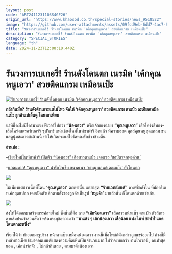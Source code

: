 ```yaml
---
layout: post
code: "ART2411231103S4GF26"
origin_url: "https://www.khaosod.co.th/special-stories/news_9518522"
image: "https://github.com/user-attachments/assets/09fcd9eb-6dd7-4ac7-8b54-7da9a862e794"
title: "รันวงการเบเกอรี่! ร้านดังโดนตก เนรมิต 'เค้กคุณหนูเอวา' สวยติดแกรม เหมือนเป๊ะ"
description: "รันวงการเบเกอรี่! ร้านดังโดนตก เนรมิต 'เค้กคุณหนูเอวา' สวยติดแกรม เหมือนเป๊ะ"
category: "SPECIAL_STORIES"
language: "th"
date: 2024-11-23T12:00:10.440Z
---
```


# รันวงการเบเกอรี่! ร้านดังโดนตก เนรมิต 'เค้กคุณหนูเอวา' สวยติดแกรม เหมือนเป๊ะ

[![รันวงการเบเกอรี่! ร้านดังโดนตก เนรมิต 'เค้กคุณหนูเอวา' สวยติดแกรม เหมือนเป๊ะ](https://www.khaosod.co.th/wpapp/uploads/2024/11/tiger231167-3.jpg "รันวงการเบเกอรี่! ร้านดังโดนตก เนรมิต 'เค้กคุณหนูเอวา' สวยติดแกรม เหมือนเป๊ะ")](https://www.khaosod.co.th/wpapp/uploads/2024/11/tiger231167-3.jpg)

**กล้ากินมั้ย? ร้านดังต้านกระแสไม่ไหว จัดให้ ‘เค้กคุณหนูเอวา’ สวยติดแกรม ตาแป๋ว ละเอียดเหมือนเป๊ะ ลูกค้าแห่เอ็นดู โดนตกเพียบ**

นาทีนี้คงไม่มีใครมาแรง ฟีเวอร์ไปกว่า **“น้องเอวา”** หรือเจ้าของฉายา **“คุณหนูเอวา”** เสือโคร่งสีทอง-เสือโคร่งสตรอว์เบอร์รี ซุป’ตาร์ แห่งเชียงใหม่ไนท์ซาฟารี อีกแล้ว ที่ความฮอต ลุกส์คุณหนูสุดแกลม ขนแลดูนุ่มสะอาดสะอ้านนี้ ทำให้เกิดกระแสไวรัลหลงรักช่วงข้ามคืน

**อ่านต่อ :**

–[เชียงใหม่ไนท์ซาฟารี เปิดตัว “น้องเอวา” เสือสาวตาแป๋ว เจอแซว ‘ขอบัตรจกพุงด่วน’](https://www.khaosod.co.th/special-stories/news_9513306)

–[แกลมมาก! “คุณหนูเอวา” น่ารักใจเจ็บ ขนาดเพจ ‘ขาหมู แอนด์เดอะแก๊ง’ ยังโดนตก](https://www.khaosod.co.th/special-stories/news_9515635)

[![](https://www.khaosod.co.th/wpapp/uploads/2024/11/tiger231167-5.jpg)](https://www.khaosod.co.th/wpapp/uploads/2024/11/tiger231167-5.jpg)

ไม่เพียงแต่ชาวเน็ตที่โดน **‘คุณหนูเอวา’** ตกเท่านั้น แต่ล่าสุด **“ร้านเวทย์มนต์”** คาเฟ่ชื่อดังใน ที่มักครีเอทเค้กสุดแปลก เคยเปิดตัวเค้กตามสั่งของลูกค้าเป็นรูป **‘หมูเด้ง’** มาแล้วนั้น ก็โดนตกด้วยเช่นกัน

[![](https://www.khaosod.co.th/wpapp/uploads/2024/11/tiger231167-4.jpg)](https://www.khaosod.co.th/wpapp/uploads/2024/11/tiger231167-4.jpg)

ส่งให้ได้ออกมาสร้างสรรค์ลายใหม่ ซึ่งนั่นก็คือ ลาย **“เค้กน้องเอวา”** เสือสาวหน้าแบ๊ว ตาแป๋ว ตัวสีขาวลายส้มประจำสวนสัตว์ พร้อมระบุข้อความว่า **“มาแล้ว ๆ เค้กน้องเอวา เสือน้อย แห่ง ไนท์ ซาฟารี แอดโดนตกละหนึ่ง”**

เรียกได้ว่า ทำออกมารูปร่าง หน้าตาแบ๊วเหมือนน้องเอวา งานนี้เมื่อโพสต์ดังกล่าวถูกแชร์ออกไป ต่างก็มีเหล่าชาวเน็ตเข้ามาคอมเมนต์แสดงความคิดเห็นเป็นจำนวนมาก ไม่ว่าจะบอกว่า งานไวเวอร์ , คนทําสุดยอด , เค้กน่ารักจัง , ไม่กล้ากินเลย , ตามมาติ่งน้องเอวา




